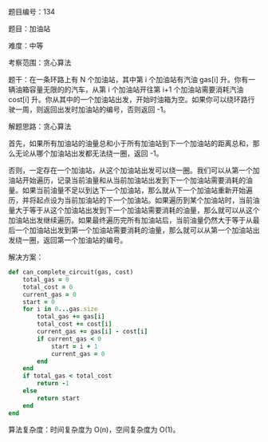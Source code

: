题目编号：134

题目：加油站

难度：中等

考察范围：贪心算法

题干：在一条环路上有 N 个加油站，其中第 i 个加油站有汽油 gas[i] 升。你有一辆油箱容量无限的的汽车，从第 i 个加油站开往第 i+1 个加油站需要消耗汽油 cost[i] 升。你从其中的一个加油站出发，开始时油箱为空。如果你可以绕环路行驶一周，则返回出发时加油站的编号，否则返回 -1。

解题思路：贪心算法

首先，如果所有加油站的油量总和小于所有加油站到下一个加油站的距离总和，那么无论从哪个加油站出发都无法绕一圈，返回 -1。

否则，一定存在一个加油站，从这个加油站出发可以绕一圈。我们可以从第一个加油站开始遍历，记录当前油量和从当前加油站出发到下一个加油站需要消耗的油量。如果当前油量不足以到达下一个加油站，那么就从下一个加油站重新开始遍历，并将起点设为当前加油站的下一个加油站。如果遍历到某个加油站时，当前油量大于等于从这个加油站出发到下一个加油站需要消耗的油量，那么就可以从这个加油站出发继续遍历。如果最终遍历完所有加油站后，当前油量仍然大于等于从最后一个加油站出发到第一个加油站需要消耗的油量，那么就可以从第一个加油站出发绕一圈，返回第一个加油站的编号。

解决方案：

```ruby
def can_complete_circuit(gas, cost)
    total_gas = 0
    total_cost = 0
    current_gas = 0
    start = 0
    for i in 0...gas.size
        total_gas += gas[i]
        total_cost += cost[i]
        current_gas += gas[i] - cost[i]
        if current_gas < 0
            start = i + 1
            current_gas = 0
        end
    end
    if total_gas < total_cost
        return -1
    else
        return start
    end
end
```

算法复杂度：时间复杂度为 O(n)，空间复杂度为 O(1)。